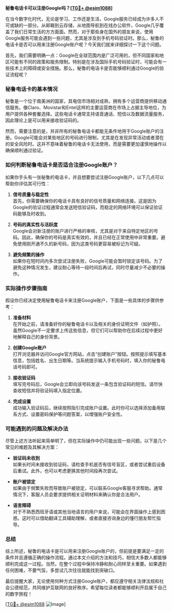 **秘鲁电话卡可以注册Google吗？[[TG💪+ @esim1088](https://t.me/s/esim1088)]**

在当今数字化时代，无论是学习、工作还是生活，Google服务已经成为许多人不可或缺的一部分。从邮箱到云存储，从地图导航到在线办公软件，Google几乎覆盖了我们日常生活的方方面面。然而，对于那些身在国外的朋友来说，使用Google服务可能会遇到一些问题，尤其是涉及到手机号码验证时。那么，秘鲁的电话卡是否可以用来注册Google账户呢？今天我们就来详细探讨一下这个问题。

首先，我们需要明确一点：Google在全球范围内是广泛可用的，但不同国家和地区可能有不同的政策和服务限制。特别是在涉及国际手机号码验证时，可能会有一些技术上的障碍或安全措施。那么，秘鲁的电话卡是否能够顺利通过Google的验证流程呢？

### 秘鲁电话卡的基本情况

秘鲁是一个位于南美洲的国家，其电信市场相对成熟，拥有多个运营商提供移动通信服务。像Claro、Movistar和Entel这样的主要运营商在市场上占据主导地位，为用户提供各种套餐选择。这些电话卡通常支持语音通话、短信以及数据流量服务，因此理论上是可以用来接收验证码的。

然而，需要注意的是，并非所有的秘鲁电话卡都能无条件地用于Google账户的注册。Google可能会对某些地区的号码进行限制，尤其是在发现异常活动或者潜在的安全风险时。这并不意味着秘鲁的电话卡无法使用，而是需要更加谨慎地操作以确保顺利通过验证。

### 如何判断秘鲁电话卡是否适合注册Google账户？

如果你手头有一张秘鲁的电话卡，并且想要尝试注册Google账户，以下几点可以帮助你评估其可行性：

1. **信号质量与稳定性**  
   首先，你需要确保你的电话卡具有良好的信号质量和网络连接。这是因为Google的验证过程通常会发送短信验证码，而稳定的网络环境可以保证验证码能够及时收到。

2. **号码的真实性与活跃度**  
   Google会对新注册的账户进行严格的审核，尤其是对于来自特定地区的号码。因此，确保你的号码是真实有效的，并且已经在正常使用中非常重要。避免使用刚开通不久的新号码，因为这类号码更容易被标记为可疑。

3. **避免频繁的操作**  
   如果你在短时间内多次尝试注册失败，Google可能会暂时锁定该号码。为了避免这种情况发生，建议耐心等待一段时间后再试，同时尽量减少不必要的操作。

### 实际操作步骤指南

假设你已经决定使用秘鲁电话卡来注册Google账户，下面是一些具体的步骤供参考：

1. **准备材料**  
   在开始之前，请准备好你的秘鲁电话卡以及相关的身份证明文件（如护照）。虽然Google不一定要求上传这些信息，但它们可以帮助你在后续过程中更好地解释自己的身份背景。

2. **创建Google账户**  
   打开浏览器并访问Google官方网站，点击“创建账户”按钮。按照提示填写基本信息，包括姓名、出生日期等。当系统提示输入手机号码时，填入你的秘鲁电话号码即可。

3. **接收验证码**  
   填写完号码后，Google会立即向该号码发送一条包含验证码的短信。请尽快查收短信并将验证码填入指定位置。

4. **完成设置**  
   成功输入验证码后，继续按照指引完成账户设置。此时你可以选择添加备用联系方式、设置密码保护等问题答案，以增强账户安全性。

### 可能遇到的问题及解决办法

尽管上述方法听起来简单明了，但在实际操作中仍可能出现一些问题。以下是几个常见的难题及其解决方案：

- **验证码未收到**  
  如果长时间未接收到验证码，请检查手机是否有信号盲区，或者尝试重启设备后重试。此外，也可以考虑更换其他时间段再次尝试。

- **账户被锁定**  
  如果由于频繁失败而导致账户被锁定，可以联系Google客服寻求帮助。通常情况下，客服人员会要求提供相关证明材料来确认你是合法用户。

- **语言障碍**  
  对于不熟悉西班牙语或其他当地语言的用户来说，可能会在界面操作上感到困惑。这时可以借助翻译工具辅助理解，或者直接咨询身边的懂行朋友帮忙指导。

### 总结

综上所述，秘鲁的电话卡是可以用来注册Google账户的，但前提是要满足一定的条件并且遵循正确的操作流程。通过本文介绍的方法和技巧，相信大多数人都能够顺利完成这一过程。当然，在整个过程中保持冷静和耐心同样至关重要。如果遇到任何困难，不要气馁，多尝试几次往往就能找到突破口。

最后提醒大家，无论使用何种方式注册Google账户，都应遵守相关法律法规和社会公德规范，共同维护互联网的良好秩序。希望每位读者都能够顺利开启属于自己的数字旅程！

[[TG💪+ @esim1088](https://t.me/s/esim1088) ![Image](https://i.postimg.cc/4NQfJmqS/Snipaste-2025-05-13-00-14-12.png)]